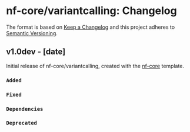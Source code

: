 # nf-core/variantcalling: Changelog

The format is based on [Keep a Changelog](https://keepachangelog.com/en/1.0.0/)
and this project adheres to [Semantic Versioning](https://semver.org/spec/v2.0.0.html).

## v1.0dev - [date]

Initial release of nf-core/variantcalling, created with the [nf-core](https://nf-co.re/) template.

### `Added`

### `Fixed`

### `Dependencies`

### `Deprecated`
